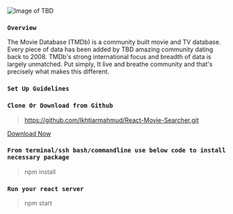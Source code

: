 ![Image of TBD](https://www.themoviedb.org/assets/2/v4/logos/primary-green-d70eebe18a5eb5b166d5c1ef0796715b8d1a2cbc698f96d311d62f894ae87085.svg)

###  `Overview`

The Movie Database (TMDb) is a community built movie and TV database. Every piece of data has been added by TBD amazing community dating back to 2008. TMDb's strong international focus and breadth of data is largely unmatched. Put simply, It live and breathe community and that's precisely what makes this different.

### `Set Up Guidelines`

### `Clone Or Download from Github`

> https://github.com/Ikhtiarmahmud/React-Movie-Searcher.git

[Download Now](https://github.com/Ikhtiarmahmud/React-Movie-Searcher/archive/master.zip)

### `From terminal/ssh bash/commandline use below code to install necessary package`

> npm install

### `Run your react server`

> npm start